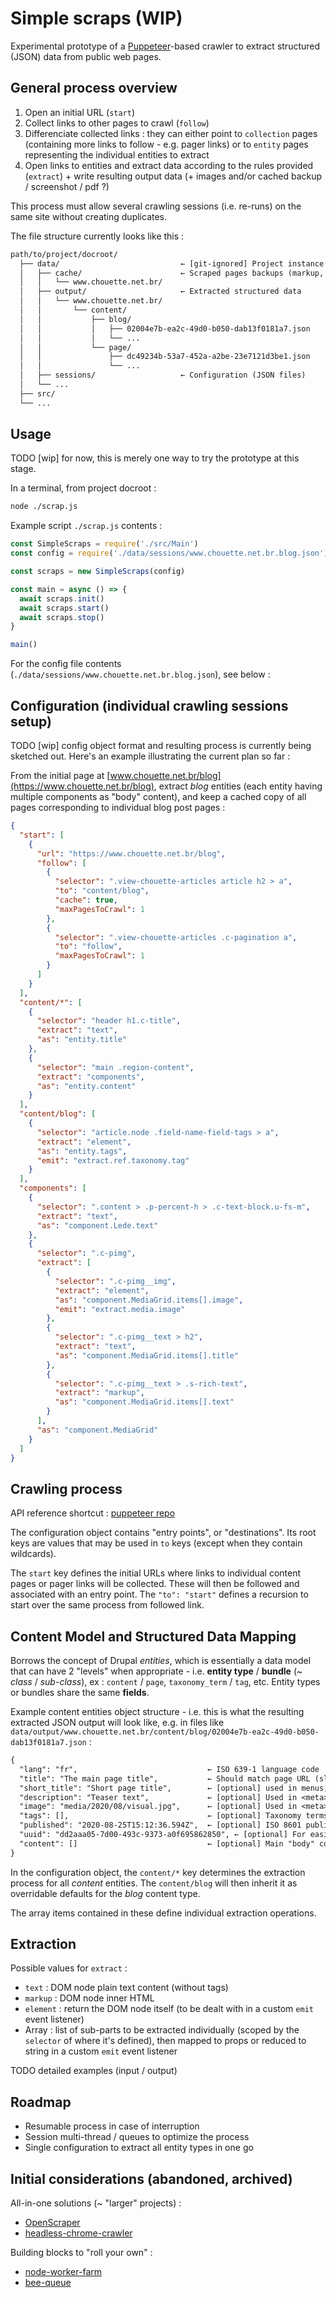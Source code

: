# Simple scraps (WIP)

Experimental prototype of a [Puppeteer](https://github.com/checkly/puppeteer-examples)-based crawler to extract structured (JSON) data from public web pages.

## General process overview

1. Open an initial URL (`start`)
1. Collect links to other pages to crawl (`follow`)
1. Differenciate collected links : they can either point to `collection` pages (containing more links to follow - e.g. pager links) or to `entity` pages representing the individual entities to extract
1. Open links to entities and extract data according to the rules provided (`extract`) + write resulting output data (+ images and/or cached backup / screenshot / pdf ?)

This process must allow several crawling sessions (i.e. re-runs) on the same site without creating duplicates.

The file structure currently looks like this :

```txt
path/to/project/docroot/
  ├── data/                           ← [git-ignored] Project instance specific data
  │   ├── cache/                      ← Scraped pages backups (markup, screenshots, pdfs)
  │   │   └── www.chouette.net.br/
  │   ├── output/                     ← Extracted structured data
  │   │   └── www.chouette.net.br/
  │   │       └── content/
  │   │           ├── blog/
  │   │           │   ├── 02004e7b-ea2c-49d0-b050-dab13f0181a7.json
  │   │           │   └── ...
  │   │           └── page/
  │   │               ├── dc49234b-53a7-452a-a2be-23e7121d3be1.json
  │   │               └── ...
  │   ├── sessions/                   ← Configuration (JSON files)
  │   └── ...
  ├── src/
  └── ...
```

## Usage

TODO [wip] for now, this is merely one way to try the prototype at this stage.

In a terminal, from project docroot :

```sh
node ./scrap.js
```

Example script `./scrap.js` contents :

```js
const SimpleScraps = require('./src/Main')
const config = require('./data/sessions/www.chouette.net.br.blog.json')

const scraps = new SimpleScraps(config)

const main = async () => {
  await scraps.init()
  await scraps.start()
  await scraps.stop()
}

main()
```

For the config file contents (`./data/sessions/www.chouette.net.br.blog.json`), see below :

## Configuration (individual crawling sessions setup)

TODO [wip] config object format and resulting process is currently being sketched out. Here's an example illustrating the current plan so far :

From the initial page at [www.chouette.net.br/blog](https://www.chouette.net.br/blog), extract *blog* entities (each entity having multiple components as "body" content), and keep a cached copy of all pages corresponding to individual blog post pages :

```json
{
  "start": [
    {
      "url": "https://www.chouette.net.br/blog",
      "follow": [
        {
          "selector": ".view-chouette-articles article h2 > a",
          "to": "content/blog",
          "cache": true,
          "maxPagesToCrawl": 1
        },
        {
          "selector": ".view-chouette-articles .c-pagination a",
          "to": "follow",
          "maxPagesToCrawl": 1
        }
      ]
    }
  ],
  "content/*": [
    {
      "selector": "header h1.c-title",
      "extract": "text",
      "as": "entity.title"
    },
    {
      "selector": "main .region-content",
      "extract": "components",
      "as": "entity.content"
    }
  ],
  "content/blog": [
    {
      "selector": "article.node .field-name-field-tags > a",
      "extract": "element",
      "as": "entity.tags",
      "emit": "extract.ref.taxonomy.tag"
    }
  ],
  "components": [
    {
      "selector": ".content > .p-percent-h > .c-text-block.u-fs-m",
      "extract": "text",
      "as": "component.Lede.text"
    },
    {
      "selector": ".c-pimg",
      "extract": [
        {
          "selector": ".c-pimg__img",
          "extract": "element",
          "as": "component.MediaGrid.items[].image",
          "emit": "extract.media.image"
        },
        {
          "selector": ".c-pimg__text > h2",
          "extract": "text",
          "as": "component.MediaGrid.items[].title"
        },
        {
          "selector": ".c-pimg__text > .s-rich-text",
          "extract": "markup",
          "as": "component.MediaGrid.items[].text"
        }
      ],
      "as": "component.MediaGrid"
    }
  ]
}
```

## Crawling process

API reference shortcut : [puppeteer repo](https://github.com/puppeteer/puppeteer/blob/main/docs/api.md)

The configuration object contains "entry points", or "destinations". Its root keys are values that may be used in `to` keys (except when they contain wildcards).

The `start` key defines the initial URLs where links to individual content pages or pager links will be collected. These will then be followed and associated with an entry point. The `"to": "start"` defines a recursion to start over the same process from followed link.

## Content Model and Structured Data Mapping

Borrows the concept of Drupal *entities*, which is essentially a data model that can have 2 "levels" when appropriate - i.e. **entity type** / **bundle** (~ *class* / *sub-class*), ex : `content` / `page`, `taxonomy_term` / `tag`, etc. Entity types or bundles share the same **fields**.

Example content entities object structure - i.e. this is what the resulting extracted JSON output will look like, e.g. in files like `data/output/www.chouette.net.br/content/blog/02004e7b-ea2c-49d0-b050-dab13f0181a7.json` :

```txt
{
  "lang": "fr",                             ← ISO 639-1 language code
  "title": "The main page title",           ← Should match page URL (slug)
  "short_title": "Short page title",        ← [optional] used in menus, breadcrumb
  "description": "Teaser text",             ← [optional] Used in <meta> tags (og:description)
  "image": "media/2020/08/visual.jpg",      ← [optional] Used in <meta> tags (og:image)
  "tags": [],                               ← [optional] Taxonomy terms entity references
  "published": "2020-08-25T15:12:36.594Z",  ← [optional] ISO 8601 publication date
  "uuid": "dd2aaa05-7d00-493c-9373-a0f695862850", ← [optional] For easier entity refs
  "content": []                             ← [optional] Main "body" contents
}
```

In the configuration object, the `content/*` key determines the extraction process for all *content* entities. The `content/blog` will then inherit it as overridable defaults for the *blog* content type.

The array items contained in these define individual extraction operations.

## Extraction

Possible values for `extract` :

- `text` : DOM node plain text content (without tags)
- `markup` : DOM node inner HTML
- `element` : return the DOM node itself (to be dealt with in a custom `emit` event listener)
- Array : list of sub-parts to be extracted individually (scoped by the `selector` of where it's defined), then mapped to props or reduced to string in a custom `emit` event listener

TODO detailed examples (input / output)

## Roadmap

- Resumable process in case of interruption
- Session multi-thread / queues to optimize the process
- Single configuration to extract all entity types in one go

## Initial considerations  (abandoned, archived)

All-in-one solutions (~ "larger" projects) :
- [OpenScraper](https://github.com/entrepreneur-interet-general/OpenScraper)
- [headless-chrome-crawler](https://github.com/yujiosaka/headless-chrome-crawler)

Building blocks to "roll your own" :
- [node-worker-farm](https://github.com/rvagg/node-worker-farm)
- [bee-queue](https://github.com/bee-queue/bee-queue)

